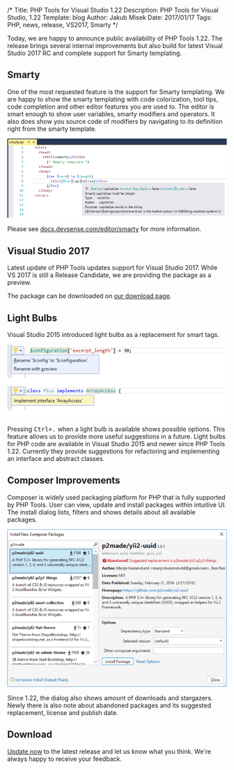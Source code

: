 /*
Title: PHP Tools for Visual Studio 1.22
Description: PHP Tools for Visual Studio, 1.22
Template: blog
Author: Jakub Misek
Date: 2017/01/17
Tags: PHP, news, release, VS2017, Smarty
*/

Today, we are happy to announce public availability of PHP Tools 1.22. The release brings several internal improvements but also build for latest Visual Studio 2017 RC and complete support for Smarty templating.

## Smarty

One of the most requested feature is the support for Smarty templating. We are happy to show the smarty templating with code colorization, tool tips, code completion and other editor features you are used to. The editor is smart enough to show user variables, smarty modifiers and operators. It also does show you source code of modifiers by navigating to its definition right from the smarty template.

![Smarty](img/smarty-tooltips.png)

Please see [docs.devsense.com/editor/smarty](https://docs.devsense.com/editor/smarty) for more information.

## Visual Studio 2017

Latest update of PHP Tools updates support for Visual Studio 2017. While VS 2017 is still a Release Candidate, we are providing the package as a preview.

The package can be downloaded on [our download page](https://www.devsense.com/download).

## Light Bulbs

Visual Studio 2015 introduced light bulbs as a replacement for smart tags.

![Light Bulbs](img/light-bulbs.png)

Pressing <kbd>Ctrl+.</kbd> when a light bulb is available shows possible options. This feature allows us to provide more useful suggestions in a future. Light bulbs for PHP code are available in Visual Studio 2015 and newer since PHP Tools 1.22. Currently they provide suggestions for refactoring and implementing an interface and abstract classes.

## Composer Improvements

Composer is widely used packaging platform for PHP that is fully supported by PHP Tools. User can view, update and install packages within intuitive UI. The install dialog lists, filters and shows details about all available packages.

![Composer](img/composer.png)

Since 1.22, the dialog also shows amount of downloads and stargazers. Newly there is also note about abandoned packages and its suggested replacement, license and publish date.

## Download

[Update now](https://www.devsense.com/download) to the latest release and let us know what you think. We're always happy to receive your feedback.
